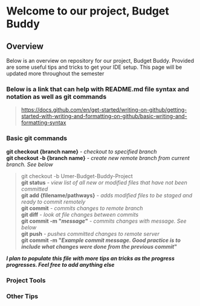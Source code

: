 # Welcome to our project, **Budget Buddy**

## Overview
Below is an overview on repository for our project, Budget Buddy. Provided are some useful tips and tricks to get your IDE setup.
This page will be updated more throughout the semester

### Below is a link that can help with README.md file syntax and notation as well as git commands
> https://docs.github.com/en/get-started/writing-on-github/getting-started-with-writing-and-formatting-on-github/basic-writing-and-formatting-syntax

### Basic git commands
**git checkout {branch name}** - *checkout to specified branch*  
**git checkout -b {branch name}** - *create new remote branch from current branch. See below*  
> git checkout -b Umer-Budget-Buddy-Project  
 **git status** - *view list of all new or modified files that have not been committed*  
**git add {filename/pathways}** - *adds modified files to be staged and ready to commit remotely*  
**git commit** - *commits changes to remote branch*  
**git diff** - *look at file changes between commits*  
**git commit -m "*message*"** - *commits changes with message. See below*  
**git push** - *pushes committed changes to remote server*  
**git commit -m "*Example commit message. Good practice is to include what changes were done from the previous commit*"**  

***I plan to populate this file with more tips an tricks as the progress progresses. Feel free to add anything else***  

### Project Tools

### Other Tips 




